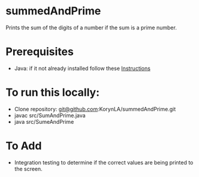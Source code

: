 # summedAndPrime
Prints the sum of the digits of a number if the sum is a prime number. 
# Prerequisites
- Java: if it not already installed follow these [Instructions](https://java.com/en/download/help/download_options.html)
# To run this locally:
- Clone repository: git@github.com:KorynLA/summedAndPrime.git
- javac src/SumAndPrime.java
- java src/SumeAndPrime
# To Add
- Integration testing to determine if the correct values are being printed to the screen.
